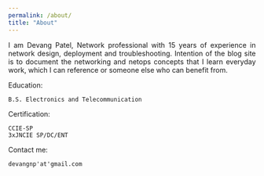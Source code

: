 ```yaml
---
permalink: /about/
title: "About"
---
```


<p align="justify">
I am Devang Patel, Network professional with 15 years of experience in network design, deployment and troubleshooting. Intention of the blog site is to document the networking and netops concepts that I learn  everyday work, which I can reference or someone else who can benefit from.  
</p>
Education:

	B.S. Electronics and Telecommunication

Certification:
	
	CCIE-SP
	3xJNCIE SP/DC/ENT

Contact me:

	devangnp'at'gmail.com
